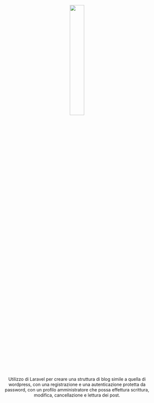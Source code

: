 <p align="center"><img width="30%" src="https://res.cloudinary.com/dtfbvvkyp/image/upload/v1566331377/laravel-logolockup-cmyk-red.svg" width="400"></p>

<p align="center">Utilizzo di Laravel per creare una struttura di blog simile a quella di wordpress, con una registrazione e una autenticazione protetta da password, con un profilo amministratore che possa effettura scrittura, modifica, cancellazione e lettura dei post.</p>
